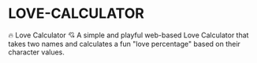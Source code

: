 # LOVE-CALCULATOR
🔥 Love Calculator 💘 A simple and playful web-based Love Calculator that takes two names and calculates a fun "love percentage" based on their character values. 
